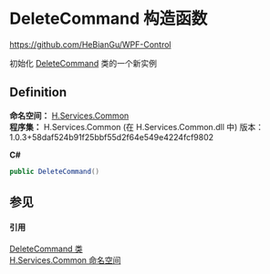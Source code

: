 # DeleteCommand 构造函数
https://github.com/HeBianGu/WPF-Control

初始化 <a href="9804fcef-c6ef-d95a-93df-e09cf969a95a">DeleteCommand</a> 类的一个新实例



## Definition
**命名空间：** <a href="b9cdd84f-6623-a51a-f53b-465103ced202">H.Services.Common</a>  
**程序集：** H.Services.Common (在 H.Services.Common.dll 中) 版本：1.0.3+58daf524b91f25bbf55d2f64e549e4224fcf9802

**C#**
``` C#
public DeleteCommand()
```



## 参见


#### 引用
<a href="9804fcef-c6ef-d95a-93df-e09cf969a95a">DeleteCommand 类</a>  
<a href="b9cdd84f-6623-a51a-f53b-465103ced202">H.Services.Common 命名空间</a>  
